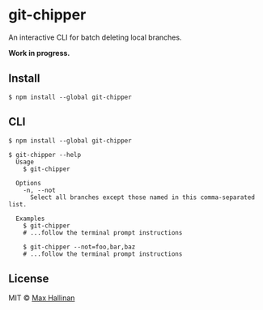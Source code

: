 # git-chipper

An interactive CLI for batch deleting local branches.

**Work in progress.**

## Install

```
$ npm install --global git-chipper
```


## CLI

```
$ npm install --global git-chipper
```

```
$ git-chipper --help
  Usage
    $ git-chipper

  Options
    -n, --not
      Select all branches except those named in this comma-separated list.

  Examples
    $ git-chipper
    # ...follow the terminal prompt instructions

    $ git-chipper --not=foo,bar,baz
    # ...follow the terminal prompt instructions
```


## License

MIT © [Max Hallinan](https://github.com/maxhallinan)
